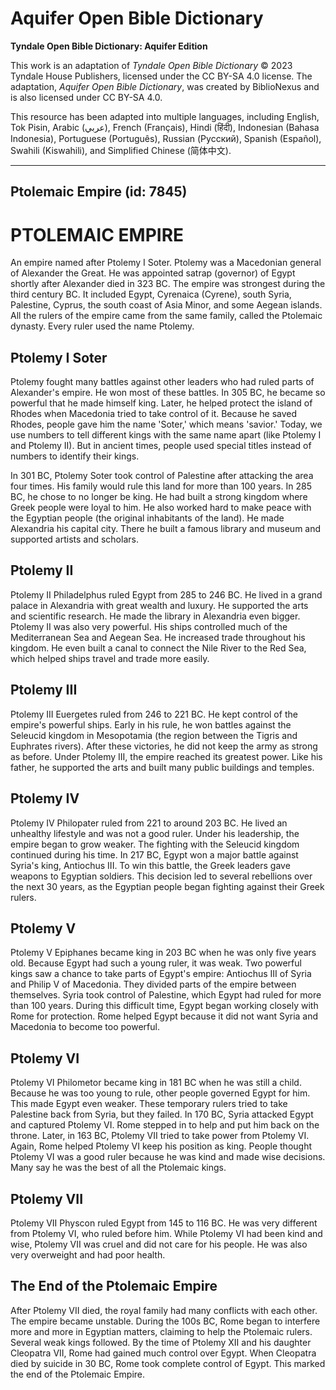 # Aquifer Open Bible Dictionary

**Tyndale Open Bible Dictionary: Aquifer Edition**

This work is an adaptation of *Tyndale Open Bible Dictionary* © 2023 Tyndale House Publishers, licensed under the CC BY\-SA 4\.0 license. The adaptation, *Aquifer Open Bible Dictionary*, was created by BiblioNexus and is also licensed under CC BY\-SA 4\.0\.

This resource has been adapted into multiple languages, including English, Tok Pisin, Arabic (عربي), French (Français), Hindi (हिंदी), Indonesian (Bahasa Indonesia), Portuguese (Português), Russian (Русский), Spanish (Español), Swahili (Kiswahili), and Simplified Chinese (简体中文).



--------------------------------

## Ptolemaic Empire (id: 7845)

PTOLEMAIC EMPIRE
================

An empire named after Ptolemy I Soter. Ptolemy was a Macedonian general of Alexander the Great. He was appointed satrap (governor) of Egypt shortly after Alexander died in 323 BC. The empire was strongest during the third century BC. It included Egypt, Cyrenaica (Cyrene), south Syria, Palestine, Cyprus, the south coast of Asia Minor, and some Aegean islands. All the rulers of the empire came from the same family, called the Ptolemaic dynasty. Every ruler used the name Ptolemy.

Ptolemy I Soter
---------------

Ptolemy fought many battles against other leaders who had ruled parts of Alexander's empire. He won most of these battles. In 305 BC, he became so powerful that he made himself king. Later, he helped protect the island of Rhodes when Macedonia tried to take control of it. Because he saved Rhodes, people gave him the name 'Soter,' which means 'savior.' Today, we use numbers to tell different kings with the same name apart (like Ptolemy I and Ptolemy II). But in ancient times, people used special titles instead of numbers to identify their kings.

In 301 BC, Ptolemy Soter took control of Palestine after attacking the area four times. His family would rule this land for more than 100 years. In 285 BC, he chose to no longer be king. He had built a strong kingdom where Greek people were loyal to him. He also worked hard to make peace with the Egyptian people (the original inhabitants of the land). He made Alexandria his capital city. There he built a famous library and museum and supported artists and scholars.

Ptolemy II
----------

Ptolemy II Philadelphus ruled Egypt from 285 to 246 BC. He lived in a grand palace in Alexandria with great wealth and luxury. He supported the arts and scientific research. He made the library in Alexandria even bigger. Ptolemy II was also very powerful. His ships controlled much of the Mediterranean Sea and Aegean Sea. He increased trade throughout his kingdom. He even built a canal to connect the Nile River to the Red Sea, which helped ships travel and trade more easily.

Ptolemy III
-----------

Ptolemy III Euergetes ruled from 246 to 221 BC. He kept control of the empire's powerful ships. Early in his rule, he won battles against the Seleucid kingdom in Mesopotamia (the region between the Tigris and Euphrates rivers). After these victories, he did not keep the army as strong as before. Under Ptolemy III, the empire reached its greatest power. Like his father, he supported the arts and built many public buildings and temples.

Ptolemy IV
----------

Ptolemy IV Philopater ruled from 221 to around 203 BC. He lived an unhealthy lifestyle and was not a good ruler. Under his leadership, the empire began to grow weaker. The fighting with the Seleucid kingdom continued during his time. In 217 BC, Egypt won a major battle against Syria's king, Antiochus III. To win this battle, the Greek leaders gave weapons to Egyptian soldiers. This decision led to several rebellions over the next 30 years, as the Egyptian people began fighting against their Greek rulers.

Ptolemy V
---------

Ptolemy V Epiphanes became king in 203 BC when he was only five years old. Because Egypt had such a young ruler, it was weak. Two powerful kings saw a chance to take parts of Egypt's empire: Antiochus III of Syria and Philip V of Macedonia. They divided parts of the empire between themselves. Syria took control of Palestine, which Egypt had ruled for more than 100 years. During this difficult time, Egypt began working closely with Rome for protection. Rome helped Egypt because it did not want Syria and Macedonia to become too powerful.

Ptolemy VI
----------

Ptolemy VI Philometor became king in 181 BC when he was still a child. Because he was too young to rule, other people governed Egypt for him. This made Egypt even weaker. These temporary rulers tried to take Palestine back from Syria, but they failed. In 170 BC, Syria attacked Egypt and captured Ptolemy VI. Rome stepped in to help and put him back on the throne. Later, in 163 BC, Ptolemy VII tried to take power from Ptolemy VI. Again, Rome helped Ptolemy VI keep his position as king. People thought Ptolemy VI was a good ruler because he was kind and made wise decisions. Many say he was the best of all the Ptolemaic kings.

Ptolemy VII
-----------

Ptolemy VII Physcon ruled Egypt from 145 to 116 BC. He was very different from Ptolemy VI, who ruled before him. While Ptolemy VI had been kind and wise, Ptolemy VII was cruel and did not care for his people. He was also very overweight and had poor health.

The End of the Ptolemaic Empire
-------------------------------

After Ptolemy VII died, the royal family had many conflicts with each other. The empire became unstable. During the 100s BC, Rome began to interfere more and more in Egyptian matters, claiming to help the Ptolemaic rulers. Several weak kings followed. By the time of Ptolemy XII and his daughter Cleopatra VII, Rome had gained much control over Egypt. When Cleopatra died by suicide in 30 BC, Rome took complete control of Egypt. This marked the end of the Ptolemaic Empire.


